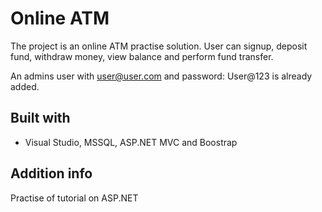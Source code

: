 # Online ATM

The project is an online ATM practise solution. User can signup, deposit fund,
withdraw money, view balance and perform fund transfer.

An admins user with user@user.com and password: User@123 is already added.

## Built with

 * Visual Studio, MSSQL, ASP.NET MVC and Boostrap

## Addition info

Practise of tutorial on ASP.NET

 

